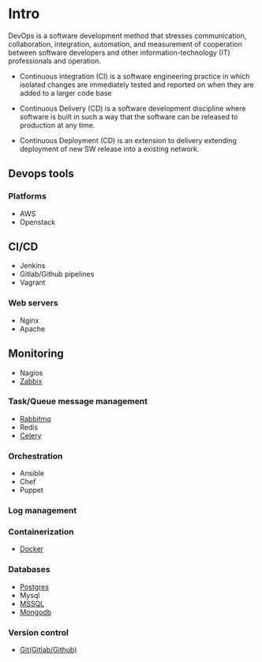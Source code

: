 # Intro

DevOps is a software development method that stresses communication, collaboration, integration, automation, and measurement of cooperation between software developers and other information-technology (IT) professionals and operation.

* Continuous integration (CI) is a software engineering practice in which isolated changes are immediately tested and reported on when they are added to a larger code base

* Continuous Delivery (CD) is a software development discipline where software is built in such a way that the software can be released to production at any time.

* Continuous Deployment (CD) is an extension to delivery extending deployment of new SW release into a existing network.


## Devops tools 
### Platforms
* AWS
* Openstack

## CI/CD
* Jenkins
* Gitlab/Github pipelines
* Vagrant

### Web servers
* Nginx
* Apache
## Monitoring
* Nagios
* [Zabbix](https://github.com/dirakx1/Zabbix)
### Task/Queue message management
* [Rabbitmq](https://github.com/dirakx1/Rabbitmq)
* Redis
* [Celery](https://github.com/dirakx/Celery)
### Orchestration
* Ansible
* Chef
* Puppet
### Log management
### Containerization
* [Docker](https://github.com/dirakx/Docker)
### Databases
* [Postgres](https://github.com/dirakx/Postgres)
* Mysql
* [MSSQL](https://github.com/dirakx/Mssql)
* [Mongodb](https://github.com/dirakx/Mongodb)
### Version control
* [Git(Gitlab/Github)](https://github.com/dirakx/Git)


 








